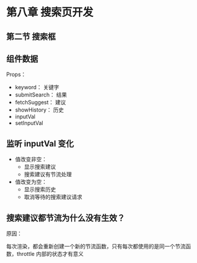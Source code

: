 # 第八章 搜索页开发

## 第二节 搜索框

## 组件数据

Props：

- keyword： 关键字
- submitSearch： 结果
- fetchSuggest： 建议
- showHistory： 历史
- inputVal
- setInputVal

## 监听 inputVal 变化

- 值改变非空：
  - 显示搜索建议
  - 搜索建议有节流处理
- 值改变为空：
  - 显示搜索历史
  - 取消等待的搜索建议请求

## 搜索建议都节流为什么没有生效？

原因：

每次渲染，都会重新创建一个新的节流函数，只有每次都使用的是同一个节流函数，throttle 内部的状态才有意义

解决办法：

- 保持住同一个节流函数
- useMemo or useRef

## 虚拟键盘回车文本显示为“搜索”

- form
- input 类型 type="search"

## 禁止回车默认自动提交表单

- 使用隐藏的多余 input
- return false

## 自定义提交逻辑

- 监听键盘事件 keyUp
- 判断是否为回车： keyCode === 13
- 取消等待的搜索建议请求
- 显示 & 查询搜索结果
- blur & 收起键盘

## 布局 & 样式

- fixed 布局: 内容区需要填补搜索框高度
- placeholder 颜色

## 清除图标

- 隐藏默认 clear icon
  - normalize.css 格式化
- 自定义 clear icon
- 仅在有输入的情况下显示
- 清空数据 & 显示历史

## 总结

- 移动端，虚拟键盘回车键显示文案自定义
- 浏览器默认样式的格式化：normalize.css
- throttle 和 hook 配合使用

